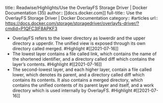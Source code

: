 title:: Readwise/Highlights/Use the OverlayFS Storage Driver | Docker Documentation (35)
author:: [[docs.docker.com]]
full-title:: Use the OverlayFS Storage Driver | Docker Documentation
category:: #articles
url:: https://docs.docker.com/storage/storagedriver/overlayfs-driver/?cmdid=P1QFC3IF8APKF3

- OverlayFS refers to the lower directory as lowerdir and the upper directory a upperdir. The unified view is exposed through its own directory called merged. #Highlight #[[2021-07-16]]
- The lowest layer contains a file called link, which contains the name of the shortened identifier, and a directory called diff which contains the layer’s contents. #Highlight #[[2021-07-16]]
- The second-lowest layer, and each higher layer, contain a file called lower, which denotes its parent, and a directory called diff which contains its contents. It also contains a merged directory, which contains the unified contents of its parent layer and itself, and a work directory which is used internally by OverlayFS. #Highlight #[[2021-07-16]]